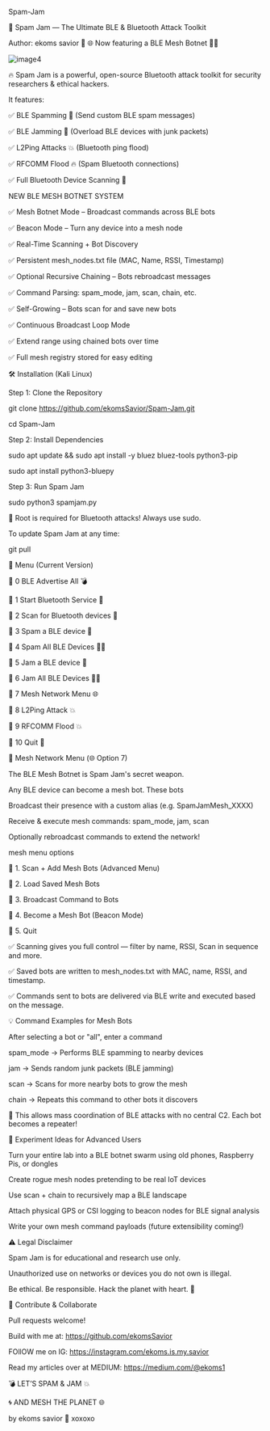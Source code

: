 Spam-Jam

📜 Spam Jam — The Ultimate BLE & Bluetooth Attack Toolkit

Author: ekoms savior 💜
🌐 Now featuring a BLE Mesh Botnet 🤖✨

![image4](https://github.com/user-attachments/assets/bb71fb71-3259-4a0e-80a2-15df607eaaca)

🔥 Spam Jam is a powerful, open-source Bluetooth attack toolkit for security researchers & ethical hackers.

It features:

✅ BLE Spamming 💌 (Send custom BLE spam messages)

✅ BLE Jamming 🚫 (Overload BLE devices with junk packets)

✅ L2Ping Attacks 💥 (Bluetooth ping flood)

✅ RFCOMM Flood 🔥 (Spam Bluetooth connections)

✅ Full Bluetooth Device Scanning 📡

NEW BLE MESH BOTNET SYSTEM

✅ Mesh Botnet Mode – Broadcast commands across BLE bots

✅ Beacon Mode – Turn any device into a mesh node

✅ Real-Time Scanning + Bot Discovery

✅ Persistent mesh_nodes.txt file (MAC, Name, RSSI, Timestamp)

✅ Optional Recursive Chaining – Bots rebroadcast messages

✅ Command Parsing: spam_mode, jam, scan, chain, etc.

✅ Self-Growing – Bots scan for and save new bots

✅ Continuous Broadcast Loop Mode

✅ Extend range using chained bots over time

✅ Full mesh registry stored for easy editing

🛠️ Installation (Kali Linux)

Step 1: Clone the Repository

git clone https://github.com/ekomsSavior/Spam-Jam.git

cd Spam-Jam

Step 2: Install Dependencies

sudo apt update && sudo apt install -y bluez bluez-tools python3-pip

sudo apt install python3-bluepy

Step 3: Run Spam Jam

sudo python3 spamjam.py

🚨 Root is required for Bluetooth attacks! Always use sudo.

To update Spam Jam at any time:

git pull


🎯 Menu (Current Version)

🔹 0 BLE Advertise All 💣

🔹 1 Start Bluetooth Service 📡

🔹 2 Scan for Bluetooth devices 📡

🔹 3 Spam a BLE device 💌

🔹 4 Spam All BLE Devices 💌💥

🔹 5 Jam a BLE device 🚫

🔹 6 Jam All BLE Devices 🚫💥

🔹 7 Mesh Network Menu 🌐

🔹 8 L2Ping Attack 💥

🔹 9 RFCOMM Flood 💥

🔹 10 Quit 🚪

🧠 Mesh Network Menu (🌐 Option 7)

The BLE Mesh Botnet is Spam Jam's secret weapon.

Any BLE device can become a mesh bot. These bots

Broadcast their presence with a custom alias (e.g. SpamJamMesh_XXXX)

Receive & execute mesh commands: spam_mode, jam, scan

Optionally rebroadcast commands to extend the network!

mesh menu options 

🔹 1. Scan + Add Mesh Bots (Advanced Menu)

🔹 2. Load Saved Mesh Bots

🔹 3. Broadcast Command to Bots

🔹 4. Become a Mesh Bot (Beacon Mode)

🔹 5. Quit

✅ Scanning gives you full control — filter by name, RSSI, Scan in sequence and more.

✅ Saved bots are written to mesh_nodes.txt with MAC, name, RSSI, and timestamp.

✅ Commands sent to bots are delivered via BLE write and executed based on the message.

💡 Command Examples for Mesh Bots

After selecting a bot or "all", enter a command

spam_mode → Performs BLE spamming to nearby devices

jam → Sends random junk packets (BLE jamming)

scan → Scans for more nearby bots to grow the mesh

chain → Repeats this command to other bots it discovers 

📡 This allows mass coordination of BLE attacks with no central C2. Each bot becomes a repeater!

🧪 Experiment Ideas for Advanced Users

Turn your entire lab into a BLE botnet swarm using old phones, Raspberry Pis, or dongles

Create rogue mesh nodes pretending to be real IoT devices

Use scan + chain to recursively map a BLE landscape

Attach physical GPS or CSI logging to beacon nodes for BLE signal analysis

Write your own mesh command payloads (future extensibility coming!)

⚠️ Legal Disclaimer

Spam Jam is for educational and research use only.

Unauthorized use on networks or devices you do not own is illegal.

Be ethical. Be responsible. Hack the planet with heart. 💜

💜 Contribute & Collaborate

Pull requests welcome!

Build with me at: https://github.com/ekomsSavior

FOllOW me on IG: https://instagram.com/ekoms.is.my.savior

Read my articles over at MEDIUM: https://medium.com/@ekoms1

💣 LET’S SPAM & JAM 💥

🌀 AND MESH THE PLANET 🌐

by ekoms savior 💜 xoxoxo
